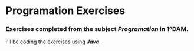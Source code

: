 # Programation Exercises
### Exercises completed from the subject *Programation* in **1ºDAM**.
I'll be coding the exercises using ***Java***.
